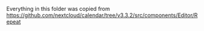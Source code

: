 Everything in this folder was copied from
https://github.com/nextcloud/calendar/tree/v3.3.2/src/components/Editor/Repeat
